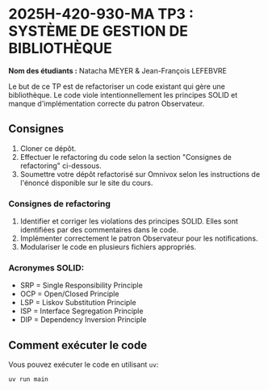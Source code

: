 # 2025H-420-930-MA TP3 : SYSTÈME DE GESTION DE BIBLIOTHÈQUE

**Nom des étudiants :** Natacha MEYER & Jean-François LEFEBVRE

Le but de ce TP est de refactoriser un code existant qui gère une bibliothèque.
Le code viole intentionnellement les principes SOLID et manque d'implémentation
correcte du patron Observateur.

## Consignes

1. Cloner ce dépôt.
2. Effectuer le refactoring du code selon la section "Consignes de refactoring"
   ci-dessous.
3. Soumettre votre dépôt refactorisé sur Omnivox selon les instructions de
   l'énoncé disponible sur le site du cours.

### Consignes de refactoring

1. Identifier et corriger les violations des principes SOLID. Elles sont
   identifiées par des commentaires dans le code.
2. Implémenter correctement le patron Observateur pour les notifications.
3. Modulariser le code en plusieurs fichiers appropriés.

### Acronymes SOLID:

- SRP = Single Responsibility Principle
- OCP = Open/Closed Principle
- LSP = Liskov Substitution Principle
- ISP = Interface Segregation Principle
- DIP = Dependency Inversion Principle

## Comment exécuter le code

Vous pouvez exécuter le code en utilisant `uv`:

```bash
uv run main
```
